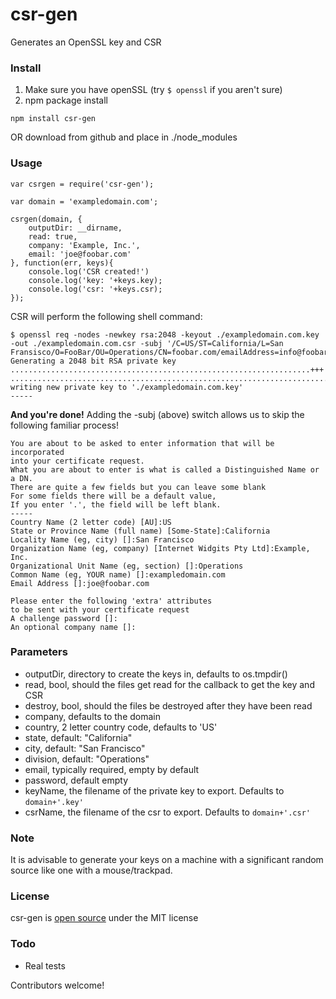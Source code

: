 csr-gen
=======

Generates an OpenSSL key and CSR

### Install
1. Make sure you have openSSL (try `$ openssl` if you aren't sure)
2. npm package install

```
npm install csr-gen
```
OR download from github and place in ./node_modules

### Usage



```
var csrgen = require('csr-gen');

var domain = 'exampledomain.com';

csrgen(domain, {
	outputDir: __dirname,
	read: true,
	company: 'Example, Inc.',
	email: 'joe@foobar.com'
}, function(err, keys){
	console.log('CSR created!')
	console.log('key: '+keys.key);
	console.log('csr: '+keys.csr);
});

```

CSR will perform the following shell command:

```
$ openssl req -nodes -newkey rsa:2048 -keyout ./exampledomain.com.key -out ./exampledomain.com.csr -subj '/C=US/ST=California/L=San Fransisco/O=FooBar/OU=Operations/CN=foobar.com/emailAddress=info@foobar.biz'
Generating a 2048 bit RSA private key
...................................................................+++
................................................................................................................................+++
writing new private key to './exampledomain.com.key'
-----
```

__And you're done!__ Adding the -subj (above) switch allows us to skip the following familiar process!

```
You are about to be asked to enter information that will be incorporated
into your certificate request.
What you are about to enter is what is called a Distinguished Name or a DN.
There are quite a few fields but you can leave some blank
For some fields there will be a default value,
If you enter '.', the field will be left blank.
-----
Country Name (2 letter code) [AU]:US
State or Province Name (full name) [Some-State]:California
Locality Name (eg, city) []:San Francisco 
Organization Name (eg, company) [Internet Widgits Pty Ltd]:Example, Inc.
Organizational Unit Name (eg, section) []:Operations
Common Name (eg, YOUR name) []:exampledomain.com
Email Address []:joe@foobar.com

Please enter the following 'extra' attributes
to be sent with your certificate request
A challenge password []:
An optional company name []: 
```

### Parameters

* outputDir, directory to create the keys in, defaults to os.tmpdir()
* read, bool, should the files get read for the callback to get the key and CSR
* destroy, bool, should the files be destroyed after they have been read
* company, defaults to the domain
* country, 2 letter country code, defaults to 'US'
* state, default: "California"
* city, default: "San Francisco"
* division, default: "Operations"
* email, typically required, empty by default
* password, default empty
* keyName, the filename of the private key to export. Defaults to `domain+'.key'`
* csrName, the filename of the csr to export. Defaults to `domain+'.csr'`


### Note

It is advisable to generate your keys on a machine with a significant random source like one with a mouse/trackpad.

### License

csr-gen is [open source](https://github.com/ericvicenti/csr-gen/blob/master/LICENSE.md) under the MIT license

### Todo

* Real tests

Contributors welcome!
